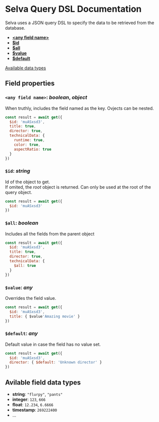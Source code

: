 # Selva Query DSL Documentation

Selva uses a JSON query DSL to specify the data to be retrieved from the database.

  - [**&lt;any field name&gt;**](#any-field-name)
  - [**$id**](#id)
  - [**$all**](#all)
  - [**$value**](#id)
  - [**$default**](#default)


[Available data types](#available-data-types)

## Field properties

### `<any field name>`: _boolean_, _object_

When truthly, includes the field named as the key. Ovjects can be nested. 

```javascript
const result = await get({
  $id: 'muASxsd3',
  title: true,
  director: true,
  technicalData: {
    runtime: true,
    color: true,
    aspectRatio: true
  }
})
```

### `$id`: _string_

Id of the object to get.  
If omited, the _root_ object is returned. Can only be used at the root of the query object.

```javascript
const result = await get({
  $id: 'muASxsd3'
})
```

### `$all`: _boolean_

Includes all the fields from the parent object 

```javascript
const result = await get({
  $id: 'muASxsd3',
  title: true,
  director: true,
  technicalData: {
    $all: true
  }
})
```

### `$value`: _any_

Overrides the field value.

```javascript
const result = await get({
  $id: 'muASxsd3',
  title: { $value'Amazing movie' }
})
```

### `$default`: _any_

Default value in case the field has no value set.

```javascript
const result = await get({
  $id: 'muASxsd3',
  director: { $default: 'Unknown director' }
})
```

## Avilable field data types

- **string**: `"flurpy"`, `"pants"`  
- **integer**: `123`, `666`
- **float**: `12.234`, `6.6666`
- **timestamp**: `269222400`
- ...
